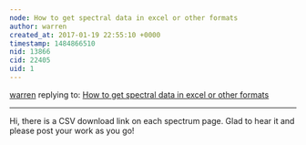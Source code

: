 ```yaml
---
node: How to get spectral data in excel or other formats
author: warren
created_at: 2017-01-19 22:55:10 +0000
timestamp: 1484866510
nid: 13866
cid: 22405
uid: 1
---
```




[warren](../profile/warren) replying to: [How to get spectral data in excel or other formats](../notes/suha/01-19-2017/how-to-get-spectral-data-in-excel-or-other-formats)

----
Hi, there is a CSV download link on each spectrum page. Glad to hear it and please post your work as you go!